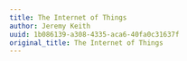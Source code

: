 ```yaml
---
title: The Internet of Things
author: Jeremy Keith
uuid: 1b086139-a308-4335-aca6-40fa0c31637f
original_title: The Internet of Things
---
```


